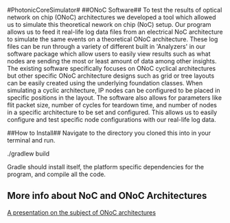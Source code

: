 #PhotonicCoreSimulator#
##ONoC Software##
To test the results of  optical network on chip (ONoC) architectures we developed a tool which allowed us to simulate this theoretical nework on chip (NoC) setup. Our program allows us to feed it real-life log data files from an electrical NoC architecture to simulate the same events on a theoretical ONoC architecture. These log files can be run through a variety of different built in 'Analyzers' in our software package which allow users to easily view results such as what nodes are sending the most or least amount of data among other insights. The existing software specifically focuses on ONoC cyclical architectures but other specific ONoC architecture designs such as grid or tree layouts can be easily created using the underlying foundation classes. When simulating a cyclic architecture, IP nodes can be configured to be placed in specific positions in the layout. The software also allows for parameters like flit packet size, number of cycles for teardown time, and number of nodes in a specific architecture to be set and configured. This allows us to easily configure and test specific node configurations with our real-life log data.

##How to Install##
Navigate to the directory you cloned this into in your terminal and run.

./gradlew build

Gradle should install itself, the platform specific dependencies for the program, and compile all the code.

## More info about NoC and ONoC Architectures
[A presentation on the subject of ONoC architectures](https://docs.google.com/presentation/d/12ivTKC-W6cyh1f2e5goYMDCK5rSDQlHtPsMjN68VmPc/edit?usp=sharing)
